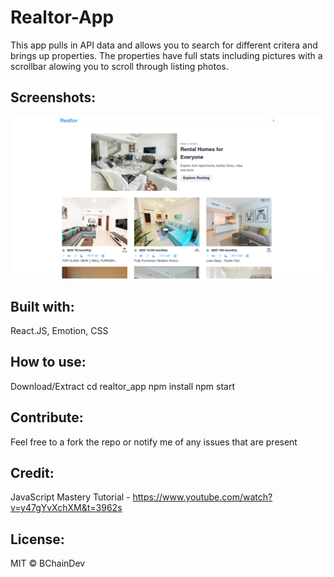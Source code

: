 # Realtor-App

This app pulls in API data and allows you to search for different critera and brings up properties. The properties have full stats including pictures with a scrollbar alowing you to scroll through listing photos. 

## Screenshots:

![Screenshot](assets/Screenshot.png)


## Built with:

React.JS,
Emotion,
CSS

## How to use:

Download/Extract
cd realtor_app
npm install
npm start

## Contribute:

Feel free to a fork the repo or notify me of any issues that are present

## Credit:

JavaScript Mastery Tutorial - https://www.youtube.com/watch?v=y47gYvXchXM&t=3962s

## License:

MIT © BChainDev
